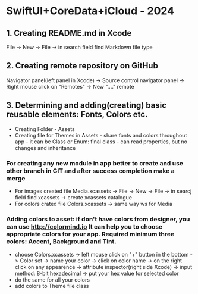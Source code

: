 #  SwiftUI+CoreData+iCloud - 2024

## 1. Creating README.md in Xcode 
File -> New -> File -> in search field find Markdown file type

## 2. Creating remote repository on GitHub
Navigator panel(left panel in Xcode) -> Source control navigator panel -> Right mouse click on "Remotes" -> New "...." remote

## 3. Determining and adding(creating) basic reusable elements: Fonts, Colors etc.
- Creating Folder - Assets
- Creating file for Themes in Assets - share fonts and colors throughout app - it can be Class or Enum: final class - can read properties, but no changes and inheritance

### For creating any new module in app better to create and use other branch in GIT and after success completion make a merge

- For images created file Media.xcassets -> File -> New -> File -> in searcj field find xcassets -> create xcassets catalogue
- For colors crated file Colors.xcassets -> same way ws for Media

### Adding colors to asset: if don't have colors from designer, you can use http://colormind.io It can help you to choose appropriate colors for your app. Required minimum three colors: Accent, Background and Tint.
 
- choose Colors.xcassets -> left mouse click on "+" button in the bottom -> Color set -> name your color
 -> click on color name -> on the right click on any appearence -> attribute inspector(right side Xcode)
 -> input method: 8-bit hexadecimal -> put your hex value for selected color
- do the same for all your colors
- add colors to Theme file class








